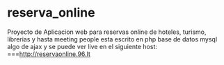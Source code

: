 reserva_online
==============

Proyecto de Aplicacion web para reservas online de hoteles, turismo, librerias y hasta meeting people 
esta escrito en php base de datos mysql algo de ajax y se puede ver live en el siguiente host:
===http://reservaonline.96.lt
